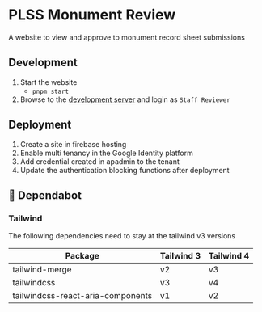 # PLSS Monument Review

A website to view and approve to monument record sheet submissions

## Development

1. Start the website
   - `pnpm start`
1. Browse to the [development server](http://localhost:5173/) and login as `Staff Reviewer`

## Deployment

1. Create a site in firebase hosting
1. Enable multi tenancy in the Google Identity platform
1. Add credential created in apadmin to the tenant
1. Update the authentication blocking functions after deployment

## :robot: Dependabot

### Tailwind

The following dependencies need to stay at the tailwind v3 versions

| Package                           | Tailwind 3 | Tailwind 4 |
| --------------------------------- | ---------- | ---------- |
| tailwind-merge                    | v2         | v3         |
| tailwindcss                       | v3         | v4         |
| tailwindcss-react-aria-components | v1         | v2         |
